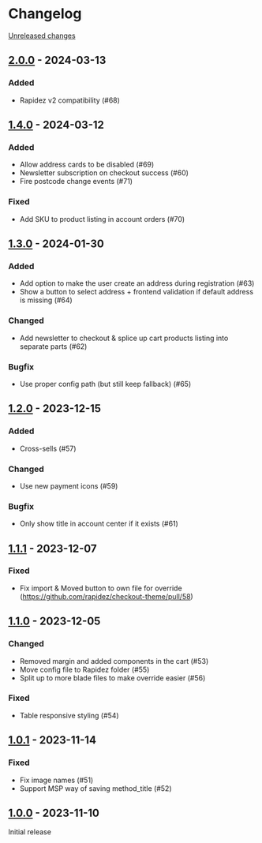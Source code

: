 # Changelog 

[Unreleased changes](https://github.com/rapidez/checkout-theme/compare/2.0.0...master)
## [2.0.0](https://github.com/rapidez/checkout-theme/releases/tag/2.0.0) - 2024-03-13

### Added

- Rapidez v2 compatibility (#68)

## [1.4.0](https://github.com/rapidez/checkout-theme/releases/tag/1.4.0) - 2024-03-12

### Added

- Allow address cards to be disabled (#69)
- Newsletter subscription on checkout success (#60)
- Fire postcode change events (#71)

### Fixed

- Add SKU to product listing in account orders (#70)

## [1.3.0](https://github.com/rapidez/checkout-theme/releases/tag/1.3.0) - 2024-01-30

### Added

 - Add option to make the user create an address during registration (#63)
 - Show a button to select address + frontend validation if default address is missing (#64)

### Changed

 - Add newsletter to checkout & splice up cart products listing into separate parts (#62)

### Bugfix

- Use proper config path (but still keep fallback) (#65)






## [1.2.0](https://github.com/rapidez/checkout-theme/releases/tag/1.2.0) - 2023-12-15

### Added

- Cross-sells (#57)

### Changed

- Use new payment icons (#59)

### Bugfix

- Only show title in account center if it exists (#61)

## [1.1.1](https://github.com/rapidez/checkout-theme/releases/tag/1.1.1) - 2023-12-07

### Fixed

-  Fix import & Moved button to own file for override (https://github.com/rapidez/checkout-theme/pull/58)

## [1.1.0](https://github.com/rapidez/checkout-theme/releases/tag/1.1.0) - 2023-12-05

### Changed

- Removed margin and added components in the cart (#53)
- Move config file to Rapidez folder (#55)
- Split up to more blade files to make override easier (#56)

### Fixed

- Table responsive styling (#54)

## [1.0.1](https://github.com/rapidez/checkout-theme/releases/tag/1.0.1) - 2023-11-14

### Fixed

- Fix image names (#51)
- Support MSP way of saving method_title (#52)

## [1.0.0](https://github.com/rapidez/checkout-theme/releases/tag/1.0.0) - 2023-11-10

Initial release

